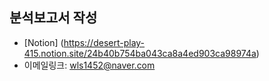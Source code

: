 **분석보고서 작성**
--------------------------------------------

* [Notion] (https://desert-play-415.notion.site/24b40b754ba043ca8a4ed903ca98974a)
* 이메일링크: <wls1452@naver.com>